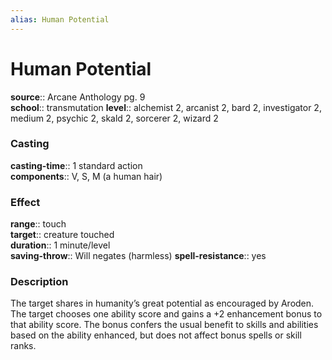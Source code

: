 ```yaml
---
alias: Human Potential
---
```


# Human Potential 

**source**:: Arcane Anthology pg. 9  
**school**:: transmutation
**level**:: alchemist 2, arcanist 2, bard 2, investigator 2, medium 2, psychic 2, skald 2, sorcerer 2, wizard 2

### Casting 

**casting-time**:: 1 standard action  
**components**:: V, S, M (a human hair)

### Effect 

**range**:: touch  
**target**:: creature touched  
**duration**:: 1 minute/level  
**saving-throw**:: Will negates (harmless)
**spell-resistance**:: yes

### Description 

The target shares in humanity’s great potential as encouraged by Aroden. The target chooses one ability score and gains a +2 enhancement bonus to that ability score. The bonus confers the usual benefit to skills and abilities based on the ability enhanced, but does not affect bonus spells or skill ranks.

